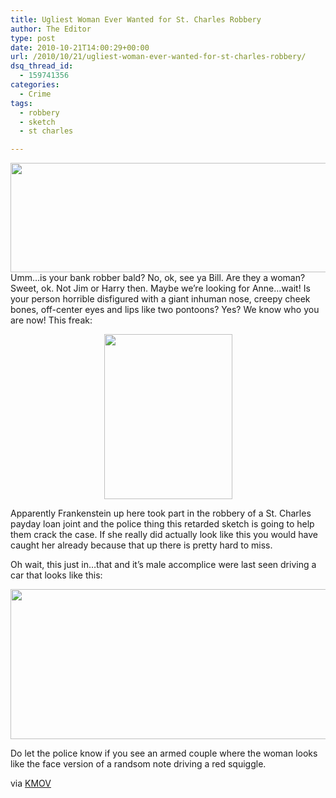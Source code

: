 ```yaml
---
title: Ugliest Woman Ever Wanted for St. Charles Robbery
author: The Editor
type: post
date: 2010-10-21T14:00:29+00:00
url: /2010/10/21/ugliest-woman-ever-wanted-for-st-charles-robbery/
dsq_thread_id:
  - 159741356
categories:
  - Crime
tags:
  - robbery
  - sketch
  - st charles

---
```

<p style="text-align: left;">
  <a href="http://media.punchingkitty.com/wordpress/2010/10/guess_who.jpeg?page=1"><img class="size-full wp-image-7452 aligncenter" title="guess_who" src="http://media.punchingkitty.com/wordpress/2010/10/guess_who.jpeg" alt="" width="600" height="175" /></a> Umm&#8230;is your bank robber bald? No, ok, see ya Bill. Are they a woman? Sweet, ok. Not Jim or Harry then. Maybe we&#8217;re looking for Anne&#8230;wait! Is your person horrible disfigured with a giant inhuman nose, creepy cheek bones, off-center eyes and lips like two pontoons? Yes? We know who you are now! This freak:
</p>

<p style="text-align: center;">
  <a href="http://media.punchingkitty.com/wordpress/2010/10/ugly_woman_sketch.jpeg?page=1"><img class="aligncenter size-full wp-image-7451" title="ugly_woman_sketch" src="http://media.punchingkitty.com/wordpress/2010/10/ugly_woman_sketch.jpeg" alt="" width="205" height="264" /></a>
</p>

Apparently Frankenstein up here took part in the robbery of a St. Charles payday loan joint and the police thing this retarded sketch is going to help them crack the case. If she really did actually look like this you would have caught her already because that up there is pretty hard to miss.

Oh wait, this just in&#8230;that and it&#8217;s male accomplice were last seen driving a car that looks like this:

<p style="text-align: center;">
  <a href="http://media.punchingkitty.com/wordpress/2010/10/car_sketch.jpg?page=1"><img class="aligncenter size-full wp-image-7454" title="car_sketch" src="http://media.punchingkitty.com/wordpress/2010/10/car_sketch.jpg" alt="" width="600" height="240" /></a>
</p>

Do let the police know if you see an armed couple where the woman looks like the face version of a randsom note driving a red squiggle.

via <a href="http://www.kmov.com/news/crime/Suspects-wanted-in-connection-to-St-Charles-Payday-Loan-robbery-105396063.html" target="_blank">KMOV</a>